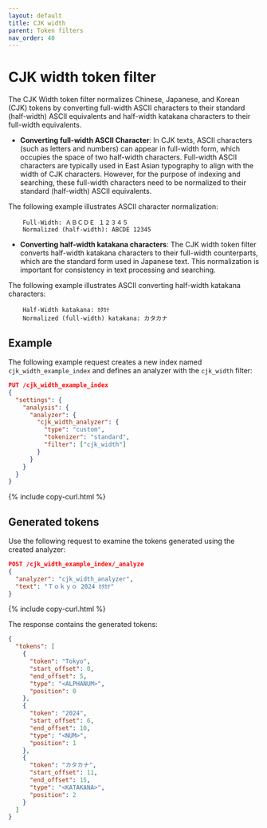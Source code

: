 ```yaml
---
layout: default
title: CJK width
parent: Token filters
nav_order: 40
---
```


# CJK width token filter

The CJK Width token filter normalizes Chinese, Japanese, and Korean (CJK) tokens by converting full-width ASCII characters to their standard (half-width) ASCII equivalents and half-width katakana characters to their full-width equivalents.

 - **Converting full-width ASCII Character**: In CJK texts, ASCII characters (such as letters and numbers) can appear in full-width form, which occupies the space of two half-width characters. Full-width ASCII characters are typically used in East Asian typography to align with the width of CJK characters. However, for the purpose of indexing and searching, these full-width characters need to be normalized to their standard (half-width) ASCII equivalents.

The following example illustrates ASCII character normalization:

        Full-Width: ＡＢＣＤＥ １２３４５
        Normalized (half-width): ABCDE 12345

 - **Converting half-width katakana characters**: The CJK width token filter converts half-width katakana characters to their full-width counterparts, which are the standard form used in Japanese text. This normalization is important for consistency in text processing and searching.

The following example illustrates ASCII converting half-width katakana characters:

        Half-Width katakana: ｶﾀｶﾅ
        Normalized (full-width) katakana: カタカナ


## Example

The following example request creates a new index named `cjk_width_example_index` and defines an analyzer with the `cjk_width` filter:

```json
PUT /cjk_width_example_index
{
  "settings": {
    "analysis": {
      "analyzer": {
        "cjk_width_analyzer": {
          "type": "custom",
          "tokenizer": "standard",
          "filter": ["cjk_width"]
        }
      }
    }
  }
}
```
{% include copy-curl.html %}

## Generated tokens

Use the following request to examine the tokens generated using the created analyzer:

```json
POST /cjk_width_example_index/_analyze
{
  "analyzer": "cjk_width_analyzer",
  "text": "Ｔｏｋｙｏ 2024 ｶﾀｶﾅ"
}
```
{% include copy-curl.html %}

The response contains the generated tokens:

```json
{
  "tokens": [
    {
      "token": "Tokyo",
      "start_offset": 0,
      "end_offset": 5,
      "type": "<ALPHANUM>",
      "position": 0
    },
    {
      "token": "2024",
      "start_offset": 6,
      "end_offset": 10,
      "type": "<NUM>",
      "position": 1
    },
    {
      "token": "カタカナ",
      "start_offset": 11,
      "end_offset": 15,
      "type": "<KATAKANA>",
      "position": 2
    }
  ]
}
```

